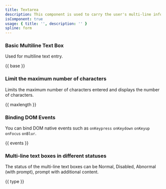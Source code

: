 ```yaml
---
title: Textarea
description: This component is used to carry the user's multi-line information entry. It is often used in scenarios that require a fairly long text, such as describing information and feedback opinions in a form. You can set the maximum copy length.
isComponent: true
usage: { title: '', description: '' }
spline: form
---
```


### Basic Multiline Text Box

Used for multiline text entry.

{{ base }}

### Limit the maximum number of characters

Limits the maximum number of characters entered and displays the number of characters.

{{ maxlength }}

### Binding DOM Events

You can bind DOM native events such as `onKeypress` `onKeydown` `onKeyup` `onFocus` `onBlur`.

{{ events }}

### Multi-line text boxes in different statuses

The status of the multi-line text boxes can be Normal, Disabled, Abnormal (with prompt), prompt with additional content.

{{ type }}
